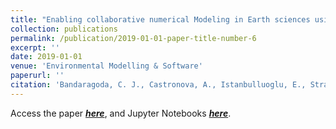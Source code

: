 ```yaml
---
title: "Enabling collaborative numerical Modeling in Earth sciences using Knowledge Infrastructure"
collection: publications
permalink: /publication/2019-01-01-paper-title-number-6
excerpt: ''
date: 2019-01-01
venue: 'Environmental Modelling & Software'
paperurl: ''
citation: 'Bandaragoda, C. J., Castronova, A., Istanbulluoglu, E., Strauch, R., **Nudurupati, S. S.**, Phuong, J., Adams, J. M., Gasparini, N. M., Barnhart, K., Hutton, E. W. H., Hobley, D. E. J., Lyons, N. J., Tucker, G. E., Tarboton, D. G., Idaszak, R., & Wang, S. (2019). Enabling collaborative numerical Modeling in Earth sciences using Knowledge Infrastructure. Environmental Modelling & Software.'
---
```


Access the paper ***[here](http://saisiddu.github.io/files/bandaragoda_et_al_2019_EMS_paper.pdf)***,
and Jupyter Notebooks ***[here](https://github.com/saisiddu/pub_bandaragoda_etal_ems)***. 